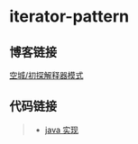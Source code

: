 # iterator-pattern

## 博客链接

[空城/初探解释器模式](http://koon.cool/design-pattern/2018-11-23-iterator/)

## 代码链接

>- [java 实现](./java/IteratorClient.java)
